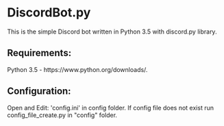 # DiscordBot.py 
This is the simple Discord bot written in Python 3.5 with discord.py library.

<h2>Requirements:</h2>
Python 3.5 - https://www.python.org/downloads/. <br/>

<h2>Configuration:</h2>
Open and Edit: 'config.ini' in config folder.
If config file does not exist run config_file_create.py in "config" folder. 


